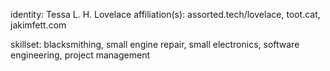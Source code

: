 identity: Tessa L. H. Lovelace
affiliation(s): assorted.tech/lovelace, toot.cat, jakimfett.com
 
skillset:
blacksmithing, small engine repair, small electronics, software engineering, project management
